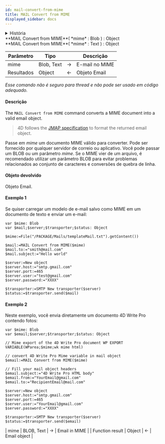```yaml
---
id: mail-convert-from-mime
title: MAIL Convert from MIME
displayed_sidebar: docs
---
```


<details><summary>História</summary>

| Release | Mudanças   |
| ------- | ---------- |
| 18      | Adicionado |

</details>

<!-- REF #_command_.MAIL Convert from MIME.Syntax -->**MAIL Convert from MIME**( *mime* : Blob ) : Object<br/>**MAIL Convert from MIME**( *mime* : Text ) : Object<!-- END REF -->

<!-- REF #_command_.MAIL Convert from MIME.Params -->

| Parâmetro  | Tipo       |                            | Descrição      |
| ---------- | ---------- | :------------------------: | -------------- |
| mime       | Blob, Text | &#8594; | E-mail no MIME |
| Resultados | Object     | &#8592; | Objeto Email   |

<!-- END REF -->

*Esse comando não é seguro para thread e não pode ser usado em código adequado.*


#### Descrição

The `MAIL Convert from MIME` command <!-- REF #_command_.MAIL Convert from MIME.Summary -->converts a MIME document into a valid email object<!-- END REF -->.

> 4D follows the [JMAP specification](https://jmap.io/spec-mail.html) to format the returned email object.

Passe em *mime* um documento MIME válido para converter. Pode ser fornecido por qualquer servidor de correio ou aplicativo. Você pode passar um BLOB ou um parâmetro *mime*. Se o MIME vier de um arquivo, é recomendado utilizar um parâmetro BLOB para evitar problemas relacionados ao conjunto de caracteres e conversões de quebra de linha.

#### Objeto devolvido

Objeto Email.

#### Exemplo 1

Se quiser carregar um modelo de e-mail salvo como MIME em um documento de texto e enviar um e-mail:

```4d
var $mime: Blob
var $mail;$server;$transporter;$status: Object

$mime:=File("/PACKAGE/Mails/templateMail.txt").getContent())

$mail:=MAIL Convert from MIME($mime)
$mail.to:="smith@mail.com"
$mail.subject:="Hello world"

$server:=New object
$server.host:="smtp.gmail.com"
$server.port:=465
$server.user:="test@gmail.com"
$server.password:="XXXX"

$transporter:=SMTP New transporter($server)
$status:=$transporter.send($mail)
```

#### Exemplo 2

Neste exemplo, você envia diretamente um documento 4D Write Pro contendo fotos:

```4d
var $mime: Blob
var $email;$server;$transporter;$status: Object

// Mime export of the 4D Write Pro document WP EXPORT VARIABLE(WParea;$mime;wk mime html)

// convert 4D Write Pro Mime variable in mail object
$email:=MAIL Convert from MIME($mime)

// Fill your mail object headers
$email.subject:="4D Write Pro HTML body"
$email.from:="YourEmail@gmail.com"
$email.to:="RecipientEmail@mail.com"

$server:=New object
$server.host:="smtp.gmail.com"
$server.port:=465
$server.user:="YourEmail@gmail.com"
$server.password:="XXXX"

$transporter:=SMTP New transporter($server)
$status:=$transporter.send($email)
```

\| mime | BLOB, Text | →  | Email in MIME |
\| Function result | Object | ← | Email object |
